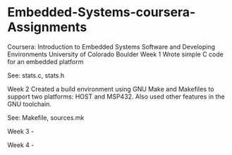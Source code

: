# Embedded-Systems-coursera-Assignments
Coursera: Introduction to Embedded Systems Software and Developing Environments
University of Colorado Boulder
Week 1
Wrote simple C code for an embedded platform

See: stats.c, stats.h

Week 2
Created a build environment using GNU Make and Makefiles to support two platforms: HOST and MSP432. Also used other features in the GNU toolchain.

See: Makefile, sources.mk

Week 3 -

Week 4 -
